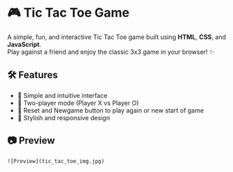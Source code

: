 # 🎮 Tic Tac Toe Game

A simple, fun, and interactive Tic Tac Toe game built using **HTML**, **CSS**, and **JavaScript**.  
Play against a friend and enjoy the classic 3x3 game in your browser! ✨
## 🛠️ Features
- 🎯 Simple and intuitive interface
- 👫 Two-player mode (Player X vs Player O)
- 🔄 Reset and Newgame button to play again or new start of game
- 🎨 Stylish and responsive design
## 📷 Preview
    ![Preview](tic_tac_toe_img.jpg)